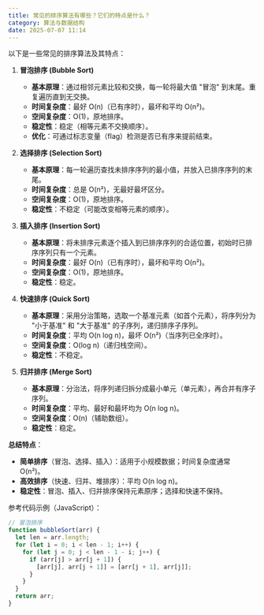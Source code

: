 ```yaml
---
title: 常见的排序算法有哪些？它们的特点是什么？
category: 算法与数据结构
date: 2025-07-07 11:14
---
```

以下是一些常见的排序算法及其特点：  

1. **冒泡排序 (Bubble Sort)**  
   - **基本原理**：通过相邻元素比较和交换，每一轮将最大值 "冒泡" 到末尾。重复遍历直到无交换。  
   - **时间复杂度**：最好 O(n)（已有序时），最坏和平均 O(n²)。  
   - **空间复杂度**：O(1)，原地排序。  
   - **稳定性**：稳定（相等元素不交换顺序）。  
   - **优化**：可通过标志变量（flag）检测是否已有序来提前结束。  

2. **选择排序 (Selection Sort)**  
   - **基本原理**：每一轮遍历查找未排序序列的最小值，并放入已排序序列的末尾。  
   - **时间复杂度**：总是 O(n²)，无最好最坏区分。  
   - **空间复杂度**：O(1)，原地排序。  
   - **稳定性**：不稳定（可能改变相等元素的顺序）。  

3. **插入排序 (Insertion Sort)**  
   - **基本原理**：将未排序元素逐个插入到已排序序列的合适位置，初始时已排序序列只有一个元素。  
   - **时间复杂度**：最好 O(n)（已有序时），最坏和平均 O(n²)。  
   - **空间复杂度**：O(1)，原地排序。  
   - **稳定性**：稳定。  

4. **快速排序 (Quick Sort)**  
   - **基本原理**：采用分治策略，选取一个基准元素（如首个元素），将序列分为 "小于基准" 和 "大于基准" 的子序列，递归排序子序列。  
   - **时间复杂度**：平均 O(n log n)，最坏 O(n²)（当序列已全序时）。  
   - **空间复杂度**：O(log n)（递归栈空间）。  
   - **稳定性**：不稳定。  

5. **归并排序 (Merge Sort)**  
   - **基本原理**：分治法，将序列递归拆分成最小单元（单元素），再合并有序子序列。  
   - **时间复杂度**：平均、最好和最坏均为 O(n log n)。  
   - **空间复杂度**：O(n)（辅助数组）。  
   - **稳定性**：稳定。  

**总结特点**：  
- **简单排序**（冒泡、选择、插入）：适用于小规模数据；时间复杂度通常 O(n²)。  
- **高效排序**（快速、归并、堆排序）：平均 O(n log n)。  
- **稳定性**：冒泡、插入、归并排序保持元素原序；选择和快速不保持。  

参考代码示例（JavaScript）：  
```javascript  
// 冒泡排序  
function bubbleSort(arr) {  
  let len = arr.length;  
  for (let i = 0; i < len - 1; i++) {  
    for (let j = 0; j < len - 1 - i; j++) {  
      if (arr[j] > arr[j + 1]) {  
        [arr[j], arr[j + 1]] = [arr[j + 1], arr[j]];  
      }  
    }  
  }  
  return arr;  
}  
```  
